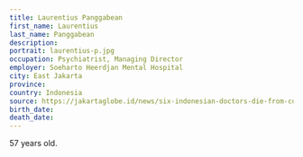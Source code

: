```yaml
---
title: Laurentius Panggabean
first_name: Laurentius
last_name: Panggabean
description: 
portrait: laurentius-p.jpg
occupation: Psychiatrist, Managing Director
employer: Soeharto Heerdjan Mental Hospital
city: East Jakarta
province: 
country: Indonesia
source: https://jakartaglobe.id/news/six-indonesian-doctors-die-from-covid19-cases-exceed-500, https://twitter.com/PBIDI/status/1241672169131630594, https://www.suara.com/news/2020/03/19/193722/dirut-rsj-soeharto-heerdjan-wafat-istri-anak-diisolasi-di-rs-persahabatan
birth_date: 
death_date: 
---
```


57 years old.